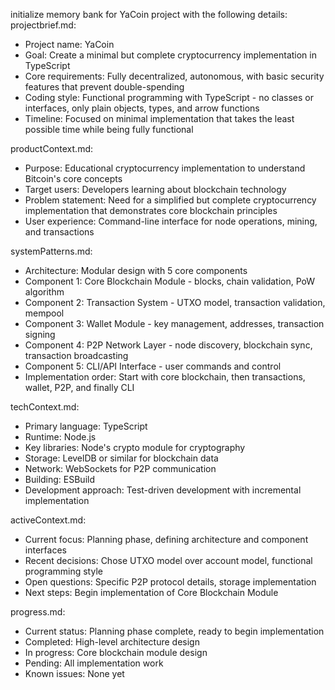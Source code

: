 initialize memory bank for YaCoin project with the following details:
projectbrief.md:
- Project name: YaCoin
- Goal: Create a minimal but complete cryptocurrency implementation in TypeScript
- Core requirements: Fully decentralized, autonomous, with basic security features that prevent double-spending
- Coding style: Functional programming with TypeScript - no classes or interfaces, only plain objects, types, and arrow functions
- Timeline: Focused on minimal implementation that takes the least possible time while being fully functional

productContext.md:
- Purpose: Educational cryptocurrency implementation to understand Bitcoin's core concepts
- Target users: Developers learning about blockchain technology
- Problem statement: Need for a simplified but complete cryptocurrency implementation that demonstrates core blockchain principles
- User experience: Command-line interface for node operations, mining, and transactions


systemPatterns.md:
- Architecture: Modular design with 5 core components
- Component 1: Core Blockchain Module - blocks, chain validation, PoW algorithm
- Component 2: Transaction System - UTXO model, transaction validation, mempool
- Component 3: Wallet Module - key management, addresses, transaction signing
- Component 4: P2P Network Layer - node discovery, blockchain sync, transaction broadcasting
- Component 5: CLI/API Interface - user commands and control
- Implementation order: Start with core blockchain, then transactions, wallet, P2P, and finally CLI

techContext.md:
- Primary language: TypeScript
- Runtime: Node.js
- Key libraries: Node's crypto module for cryptography
- Storage: LevelDB or similar for blockchain data
- Network: WebSockets for P2P communication
- Building: ESBuild
- Development approach: Test-driven development with incremental implementation

activeContext.md:
- Current focus: Planning phase, defining architecture and component interfaces
- Recent decisions: Chose UTXO model over account model, functional programming style
- Open questions: Specific P2P protocol details, storage implementation
- Next steps: Begin implementation of Core Blockchain Module

progress.md:
- Current status: Planning phase complete, ready to begin implementation
- Completed: High-level architecture design
- In progress: Core blockchain module design
- Pending: All implementation work
- Known issues: None yet
```
